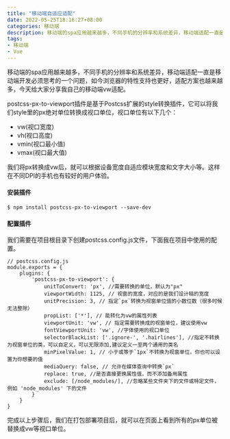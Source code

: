 ```yaml
---
title: "移动端自适应适配"
date: 2022-05-25T18:16:27+08:00
categories: 移动端
description: 移动端的spa应用越来越多，不同手机的分辨率和系统差异，移动端适配一直是移动端开发必须思考的一个问题，如今浏览器的特性支持也更好，适配方案也越来越多，今天给大家分享我自己的移动端vw适配。
tags:
- 移动端
- Vue
---
```


移动端的spa应用越来越多，不同手机的分辨率和系统差异，移动端适配一直是移动端开发必须思考的一个问题，如今浏览器的特性支持也更好，适配方案也越来越多，今天给大家分享我自己的移动端vw适配。

postcss-px-to-viewport插件是基于Postcss扩展的style转换插件，它可以将我们style里的px绝对单位转换成视口单位，视口单位有以下几个：
- vw(视口宽度)
- vh(视口高度)
- vmin(视口最小值)
- vmax(视口最大值)

我们将px转换成vw后，就可以根据设备宽度自适应模块宽度和文字大小等。这样在不同DPI的手机也有较好的用户体验。

#### 安装插件
```
$ npm install postcss-px-to-viewport --save-dev
```

#### 配置插件
我们需要在项目根目录下创建postcss.config.js文件，下面我在项目中使用的配置。
```
// postcss.config.js
module.exports = {
    plugins: {
        'postcss-px-to-viewport': {
            unitToConvert: 'px', //需要转换的单位，默认为"px"
            viewportWidth: 1125, // 视窗的宽度，对应的是我们设计稿的宽度
            unitPrecision: 3, // 指定`px`转换为视窗单位值的小数位数（很多时候无法整除）
            propList: ['*'], // 能转化为vw的属性列表
            viewportUnit: 'vw', // 指定需要转换成的视窗单位，建议使用vw
            fontViewportUnit: 'vw', //字体使用的视口单位
            selectorBlackList: ['.ignore-', '.hairlines'], //指定不转换为视窗单位的类，可以自定义，可以无限添加,建议定义一至两个通用的类名
            minPixelValue: 1, // 小于或等于`1px`不转换为视窗单位，你也可以设置为你想要的值
            mediaQuery: false, // 允许在媒体查询中转换`px`
            replace: true, //是否直接更换属性值，而不添加备用属性
            exclude: [/node_modules/], //忽略某些文件夹下的文件或特定文件，例如 'node_modules' 下的文件
        }
    }
}
```

完成以上步骤后，我们在打包部署项目后，就可以在页面上看到所有的px单位被替换成vw等视口单位。